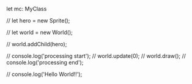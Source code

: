 let mc: MyClass

// let hero = new Sprite();

// let world = new World();

// world.addChild(hero);

// console.log('processing start');
// world.update(0);
// world.draw();
// console.log('processing end');

// console.log('Hello World!!');